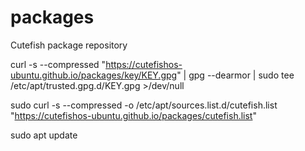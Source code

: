 # packages
Cutefish package repository

curl -s --compressed "https://cutefishos-ubuntu.github.io/packages/key/KEY.gpg" | gpg --dearmor | sudo tee /etc/apt/trusted.gpg.d/KEY.gpg >/dev/null

sudo curl -s --compressed -o /etc/apt/sources.list.d/cutefish.list "https://cutefishos-ubuntu.github.io/packages/cutefish.list"

sudo apt update
